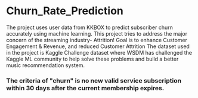 # Churn_Rate_Prediction
The project uses user data from KKBOX to predict subscriber churn accurately using machine learning. This project tries to address the major concern of the streaming industry- Attrition! Goal is to enhance Customer Engagement & Revenue, and reduced Customer Attrition
The dataset used in the project is Kaggle Challenge dataset where WSDM has challenged the Kaggle ML community to help solve these problems and build a better music recommendation system.
### The criteria of "churn" is no new valid service subscription within 30 days after the current membership expires.

 
